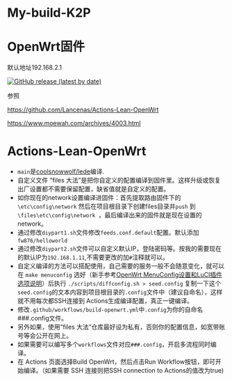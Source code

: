 # My-build-K2P
# OpenWrt固件
  
默认地址192.168.2.1


[![GitHub release (latest by date)](https://img.shields.io/github/v/release/xuexijiaoben/build-k2p?style=for-the-badge&label=Download)](https://github.com/xuexijiaoben/build-k2p/releases/latest)

参照

https://github.com/Lancenas/Actions-Lean-OpenWrt

https://www.moewah.com/archives/4003.html

# Actions-Lean-OpenWrt

- `main`是[coolsnowwolf/lede](https://github.com/coolsnowwolf/lede)编译.
- 自定义文件 “files 大法”是把你自定义的配置编译到固件里。这样升级或恢复出厂设置都不需要保留配置，缺省值就是自定义的配置。
- 如你现在的network设置编译进固件：首先提取路由固件下的`\etc\config\network` 然后在项目根目录下创建files目录并`push` 到 `\files\etc\config\network `，最后编译出来的固件就是现在设置的network。
- 通过修改`diypart1.sh`文件修改`feeds.conf.default`配置。默认添加`fw876/helloworld`
- 通过修改`diypart2.sh`文件可以自定义默认IP，登陆密码等。按我的需要现在的默认IP为`192.168.1.11`,不需要更改的加`#`注释就可以。
- 自定义编译的方法可以搭配使用，自己需要的服务一般不会随意变化，就可以在 `make menuconfig` 选好（新手参考[OpenWrt MenuConfig设置和LuCI插件选项说明](https://mtom.ml/827.html)）后执行 `./scripts/diffconfig.sh > seed.config` 复制一下这个`seed.config`的文本内容到项目根目录的`.config`文件中（建议自命名），这样就不用每次都SSH连接到 Actions生成编译配置，真正一键编译。
- 修改`.github/workflows/build-openwrt.yml`中`.config`为你的自命名###.config文件。
- 另外如果，使用“files 大法”仓库最好设为私有，否则你的配置信息，如宽带账号等会公开在网上。
- 如果需要可以编写多个`workflows`文件对应`###.config`，开启多流程同时编译。
- 在 Actions 页面选择Build OpenWrt，然后点击Run Workflow按钮，即可开始编译。（如果需要 SSH 连接则把SSH connection to Actions的值改为true)
